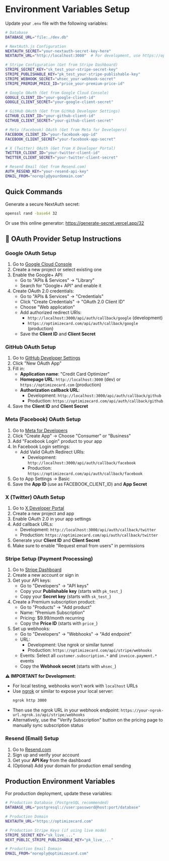 # Environment Variables Setup

Update your `.env` file with the following variables:

```bash
# Database
DATABASE_URL="file:./dev.db"

# NextAuth.js Configuration
NEXTAUTH_SECRET="your-nextauth-secret-key-here"
NEXTAUTH_URL="http://localhost:3000"  # For development, use https://optimizecard.com for production

# Stripe Configuration (Get from Stripe Dashboard)
STRIPE_SECRET_KEY="sk_test_your-stripe-secret-key"
STRIPE_PUBLISHABLE_KEY="pk_test_your-stripe-publishable-key"
STRIPE_WEBHOOK_SECRET="whsec_your-webhook-secret"
STRIPE_PREMIUM_PRICE_ID="price_your-premium-price-id"

# Google OAuth (Get from Google Cloud Console)
GOOGLE_CLIENT_ID="your-google-client-id"
GOOGLE_CLIENT_SECRET="your-google-client-secret"

# GitHub OAuth (Get from GitHub Developer Settings)
GITHUB_CLIENT_ID="your-github-client-id"
GITHUB_CLIENT_SECRET="your-github-client-secret"

# Meta (Facebook) OAuth (Get from Meta for Developers)
FACEBOOK_CLIENT_ID="your-facebook-app-id"
FACEBOOK_CLIENT_SECRET="your-facebook-app-secret"

# X (Twitter) OAuth (Get from X Developer Portal)
TWITTER_CLIENT_ID="your-twitter-client-id"
TWITTER_CLIENT_SECRET="your-twitter-client-secret"

# Resend Email (Get from Resend.com)
AUTH_RESEND_KEY="your-resend-api-key"
EMAIL_FROM="noreply@yourdomain.com"
```

## Quick Commands

Generate a secure NextAuth secret:
```bash
openssl rand -base64 32
```

Or use this online generator: https://generate-secret.vercel.app/32

## 🔐 OAuth Provider Setup Instructions

### **Google OAuth Setup**
1. Go to [Google Cloud Console](https://console.cloud.google.com/)
2. Create a new project or select existing one
3. Enable the Google+ API:
   - Go to "APIs & Services" → "Library"
   - Search for "Google+ API" and enable it
4. Create OAuth 2.0 credentials:
   - Go to "APIs & Services" → "Credentials"
   - Click "Create Credentials" → "OAuth 2.0 Client ID"
   - Choose "Web application"
   - Add authorized redirect URIs:
     - `http://localhost:3000/api/auth/callback/google` (development)
     - `https://optimizecard.com/api/auth/callback/google` (production)
   - Save the **Client ID** and **Client Secret**

### **GitHub OAuth Setup**
1. Go to [GitHub Developer Settings](https://github.com/settings/developers)
2. Click "New OAuth App"
3. Fill in:
   - **Application name**: "Credit Card Optimizer"
   - **Homepage URL**: `http://localhost:3000` (dev) or `https://optimizecard.com` (production)
   - **Authorization callback URL**: 
     - Development: `http://localhost:3000/api/auth/callback/github`
     - Production: `https://optimizecard.com/api/auth/callback/github`
4. Save the **Client ID** and **Client Secret**

### **Meta (Facebook) OAuth Setup**
1. Go to [Meta for Developers](https://developers.facebook.com/)
2. Click "Create App" → Choose "Consumer" or "Business"
3. Add "Facebook Login" product to your app
4. In Facebook Login settings:
   - Add Valid OAuth Redirect URIs: 
     - Development: `http://localhost:3000/api/auth/callback/facebook`
     - Production: `https://optimizecard.com/api/auth/callback/facebook`
5. Go to App Settings → Basic
6. Save the **App ID** (use as FACEBOOK_CLIENT_ID) and **App Secret**

### **X (Twitter) OAuth Setup**
1. Go to [X Developer Portal](https://developer.twitter.com/en/portal/dashboard)
2. Create a new project and app
3. Enable OAuth 2.0 in your app settings
4. Add callback URLs: 
   - Development: `http://localhost:3000/api/auth/callback/twitter`
   - Production: `https://optimizecard.com/api/auth/callback/twitter`
5. Generate your **Client ID** and **Client Secret**
6. Make sure to enable "Request email from users" in permissions

### **Stripe Setup (Payment Processing)**
1. Go to [Stripe Dashboard](https://dashboard.stripe.com/)
2. Create a new account or sign in
3. Get your API keys:
   - Go to "Developers" → "API keys"
   - Copy your **Publishable key** (starts with `pk_test_`)
   - Copy your **Secret key** (starts with `sk_test_`)
4. Create a Premium subscription product:
   - Go to "Products" → "Add product"
   - Name: "Premium Subscription"
   - Pricing: $9.99/month recurring
   - Copy the **Price ID** (starts with `price_`)
5. Set up webhooks:
   - Go to "Developers" → "Webhooks" → "Add endpoint"
   - URL: 
     - Development: Use ngrok or similar tunnel
     - Production: `https://optimizecard.com/api/stripe/webhooks`
   - Events: Select all `customer.subscription.*` and `invoice.payment.*` events
   - Copy the **Webhook secret** (starts with `whsec_`)

**⚠️ IMPORTANT for Development:**
- For local testing, webhooks won't work with `localhost` URLs
- Use [ngrok](https://ngrok.com/) or similar to expose your local server:
  ```bash
  ngrok http 3000
  ```
- Then use the ngrok URL in your webhook endpoint: `https://your-ngrok-url.ngrok.io/api/stripe/webhooks`
- Alternatively, use the "Verify Subscription" button on the pricing page to manually sync subscription status

### **Resend (Email) Setup**
1. Go to [Resend.com](https://resend.com/)
2. Sign up and verify your account
3. Get your **API Key** from the dashboard
4. (Optional) Add your domain for production email sending

## Production Environment Variables

For production deployment, update these variables:

```bash
# Production Database (PostgreSQL recommended)
DATABASE_URL="postgresql://user:password@host:port/database"

# Production Domain
NEXTAUTH_URL="https://optimizecard.com"

# Production Stripe Keys (if using live mode)
STRIPE_SECRET_KEY="sk_live_..."
NEXT_PUBLIC_STRIPE_PUBLISHABLE_KEY="pk_live_..."

# Production Email Domain
EMAIL_FROM="noreply@optimizecard.com"
``` 